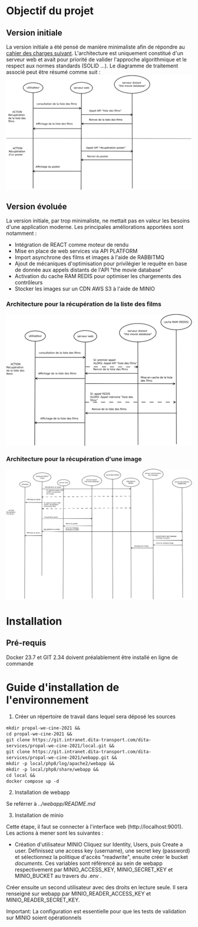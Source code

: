 # Objectif du projet 

## Version initiale 
La version initiale a été pensé de manière minimaliste afin de répondre au [cahier des charges suivant](./test-we-cine-2021.pdf). L'architecture est uniquement constitué d'un serveur web et avait pour priorité de valider l'approche algorithmique et le respect aux normes standards (SOLID ...). Le diagramme de traitement associé peut être résumé comme suit : 
![image](./version_initiale.svg)

## Version évoluée
La version initiale, par trop minimaliste, ne mettait pas en valeur les besoins d'une application moderne. Les principales améliorations apportées sont notamment : 

* Intégration de REACT comme moteur de rendu
* Mise en place de web services via API PLATFORM
* Import asynchrone des films et images à l'aide de RABBITMQ
* Ajout de mécaniques d'optimisation pour privilégier le requête en base de donnée aux appels distants de l'API "the movie database"
* Activation du cache RAM REDIS pour optimiser les chargements des contrôleurs 
* Stocker les images sur un CDN AWS S3 à l'aide de MINIO

### Architecture pour la récupération de la liste des films 

![image](./version_evoluee_liste_films.svg)

### Architecture pour la récupération d'une image

![image](./version_evoluee_affichage_image.svg)

# Installation

## Pré-requis

Docker 23.7 et GIT 2.34 doivent préalablement être installé en ligne de commande

# Guide d'installation de l'environnement

1. Créer un répertoire de travail dans lequel sera déposé les sources
```
mkdir propal-we-cine-2021 &&
cd propal-we-cine-2021 &&
git clone https://git.intranet.dita-transport.com/dita-services/propal-we-cine-2021/local.git &&
git clone https://git.intranet.dita-transport.com/dita-services/propal-we-cine-2021/webapp.git &&
mkdir -p local/php8/log/apache2/webapp &&
mkdir -p local/php8/share/webapp &&
cd local &&
docker compose up -d
```

2. Installation de webapp

Se reférrer à *../webapp/README.md*

3. Installation de minio 

Cette étape, il faut se connecter à l'interface web (http://localhost:9001). Les actions à mener sont les suivantes : 
* Création d'utilisateur MINIO 
Cliquez sur Identity, Users, puis Create a user.
Définissez une access key (username), une secret key (password) et sélectionnez la politique d'accès "readwrite", ensuite créer le bucket *documents*.
Ces variables sont référencé au sein de webapp respectivement par MINIO_ACCESS_KEY, MINIO_SECRET_KEY et MINIO_BUCKET au travers du .env .

Créer ensuite un second utilisateur avec des droits en lecture seule. Il sera renseigné sur webapp par MINIO_READER_ACCESS_KEY et MINIO_READER_SECRET_KEY.

Important: La configuration est essentielle pour que les tests de validation sur MINIO soient opérationnels